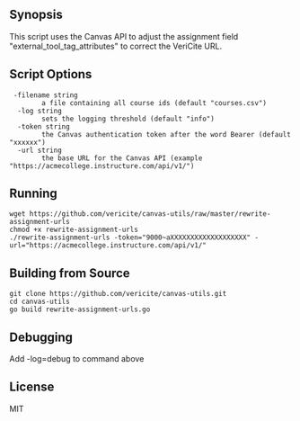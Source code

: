 ## Synopsis

This script uses the Canvas API to adjust the assignment field "external_tool_tag_attributes" to correct the VeriCite URL.

## Script Options

```
 -filename string
        a file containing all course ids (default "courses.csv")
  -log string
        sets the logging threshold (default "info")
  -token string
        the Canvas authentication token after the word Bearer (default "xxxxxx")
  -url string
        the base URL for the Canvas API (example "https://acmecollege.instructure.com/api/v1/")
```

## Running

```
wget https://github.com/vericite/canvas-utils/raw/master/rewrite-assignment-urls
chmod +x rewrite-assignment-urls
./rewrite-assignment-urls -token="9000~aXXXXXXXXXXXXXXXXXXX" -url="https://acmecollege.instructure.com/api/v1/"
```

## Building from Source

```
git clone https://github.com/vericite/canvas-utils.git
cd canvas-utils
go build rewrite-assignment-urls.go
```

## Debugging

Add -log=debug to command above

## License

MIT
